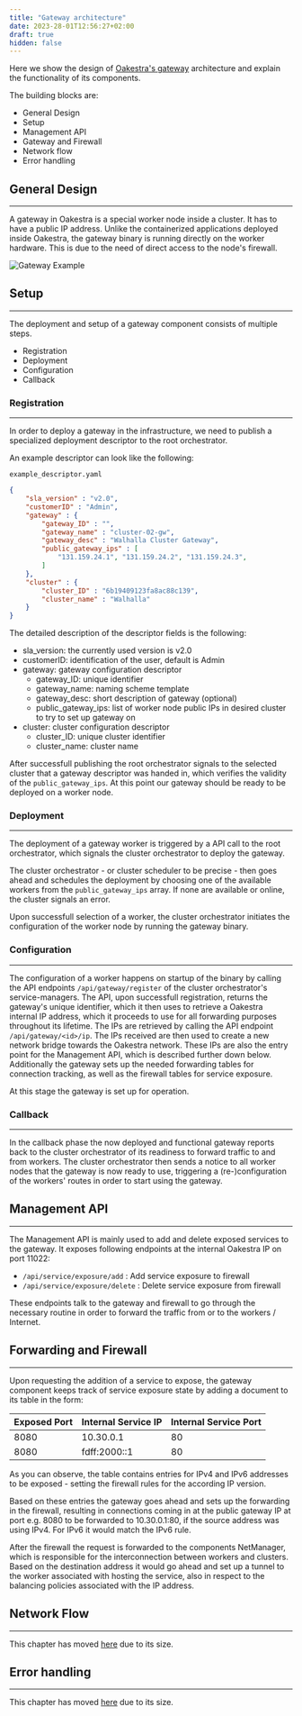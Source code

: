 ```yaml
---
title: "Gateway architecture"
date: 2023-28-01T12:56:27+02:00
draft: true
hidden: false
---
```


Here we show the design of [Oakestra's gateway](https://github.com/smnzlnsk/oakestra-gw) architecture and explain the functionality of its components.

The building blocks are:

* General Design
* Setup
* Management API
* Gateway and Firewall
* Network flow
* Error handling

## General Design

--------------

A gateway in Oakestra is a special worker node inside a cluster. It has to have a public IP address. Unlike the containerized applications deployed inside Oakestra, the gateway binary is running directly on the worker hardware. This is due to the need of direct access to the node's firewall.

![Gateway Example](TODO)

## Setup

--------------

The deployment and setup of a gateway component consists of multiple steps.

* Registration
* Deployment
* Configuration
* Callback

### Registration

--------------

In order to deploy a gateway in the infrastructure, we need to publish a specialized deployment descriptor to the root orchestrator.

An example descriptor can look like the following:

`example_descriptor.yaml`

```json
{
    "sla_version" : "v2.0",
    "customerID" : "Admin",
    "gateway" : {
        "gateway_ID" : "",
        "gateway_name" : "cluster-02-gw",
        "gateway_desc" : "Walhalla Cluster Gateway",
        "public_gateway_ips" : [
            "131.159.24.1", "131.159.24.2", "131.159.24.3",
        ]
    },
    "cluster" : {
        "cluster_ID" : "6b19409123fa8ac88c139",
        "cluster_name" : "Walhalla"
    }
}
```

The detailed description of the descriptor fields is the following:

* sla_version: the currently used version is v2.0
* customerID: identification of the user, default is Admin
* gateway: gateway configuration descriptor
  * gateway_ID: unique identifier
  * gateway_name: naming scheme template
  * gateway_desc: short description of gateway (optional)
  * public_gateway_ips: list of worker node public IPs in desired cluster to try to set up gateway on
* cluster: cluster configuration descriptor
  * cluster_ID: unique cluster identifier
  * cluster_name: cluster name

After successfull publishing the root orchestrator signals to the selected cluster that a gateway descriptor was handed in, which verifies the validity of the `public_gateway_ips`. At this point our gateway should be ready to be deployed on a worker node.

### Deployment

--------------

The deployment of a gateway worker is triggered by a API call to the root orchestrator, which signals the cluster orchestrator to deploy the gateway.

The cluster orchestrator - or cluster scheduler to be precise - then goes ahead and schedules the deployment by choosing one of the available workers from the `public_gateway_ips` array. If none are available or online, the cluster signals an error.

Upon successfull selection of a worker, the cluster orchestrator initiates the configuration of the worker node by running the gateway binary.

### Configuration

--------------

The configuration of a worker happens on startup of the binary by calling the API endpoints `/api/gateway/register` of the cluster orchestrator's service-managers. The API, upon successfull registration, returns the gateway's unique identifier, which it then uses to retrieve a Oakestra internal IP address, which it proceeds to use for all forwarding purposes throughout its lifetime. The IPs are retrieved by calling the API endpoint `/api/gateway/<id>/ip`. The IPs received are then used to create a new network bridge towards the Oakestra network. These IPs are also the entry point for the Management API, which is described further down below.
Additionally the gateway sets up the needed forwarding tables for connection tracking, as well as the firewall tables for service exposure.

At this stage the gateway is set up for operation.

### Callback

--------------

In the callback phase the now deployed and functional gateway reports back to the cluster orchestrator of its readiness to forward traffic to and from workers. The cluster orchestrator then sends a notice to all worker nodes that the gateway is now ready to use, triggering a (re-)configuration of the workers' routes in order to start using the gateway.

## Management API

--------------

The Management API is mainly used to add and delete exposed services to the gateway. It exposes following endpoints at the internal Oakestra IP on port 11022:

* `/api/service/exposure/add` : Add service exposure to firewall
* `/api/service/exposure/delete` : Delete service exposure from firewall

These endpoints talk to the gateway and firewall to go through the necessary routine in order to forward the traffic from or to the workers / Internet.

## Forwarding and Firewall

--------------

Upon requesting the addition of a service to expose, the gateway component keeps track of service exposure state by adding a document to its table in the form:

|Exposed Port|Internal Service IP|Internal Service Port|
|------------|-------------------|---------------------|
|8080|10.30.0.1|80|
|8080|fdff:2000::1|80|

As you can observe, the table contains entries for IPv4 and IPv6 addresses to be exposed - setting the firewall rules for the according IP version.

Based on these entries the gateway goes ahead and sets up the forwarding in the firewall, resulting in connections coming in at the public gateway IP at port e.g. 8080 to be forwarded to 10.30.0.1:80, if the source address was using IPv4. For IPv6 it would match the IPv6 rule.

After the firewall the request is forwarded to the components NetManager, which is responsible for the interconnection between workers and clusters. Based on the destination address it would go ahead and set up a tunnel to the worker associated with hosting the service, also in respect to the balancing policies associated with the IP address.

## Network Flow

--------------

This chapter has moved [here](/documentation/content/docs/gateway/gateway_network_flow.md) due to its size.

## Error handling

--------------

This chapter has moved [here](/documentation/content/docs/gateway/gateway_error_handling.md) due to its size.
